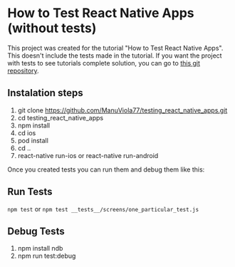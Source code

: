 # How to Test React Native Apps (without tests)
This project was created for the tutorial "How to Test React Native Apps". This doesn't include the tests made in the tutorial. 
If you want the project with tests to see tutorials complete solution, you can go to [this git repository](https://github.com/ManuViola77/testing_react_native_apps_with_tests).

## Instalation steps

1. git clone https://github.com/ManuViola77/testing_react_native_apps.git
2. cd testing_react_native_apps
3. npm install
4. cd ios
5. pod install
6. cd ..
7. react-native run-ios or react-native run-android

Once you created tests you can run them and debug them like this: 

## Run Tests

`npm test` or `npm test __tests__/screens/one_particular_test.js`

## Debug Tests

1. npm install ndb
2. npm run test:debug

